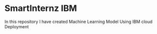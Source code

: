 # SmartInternz IBM
 In this repository I have created Machine Learning Model Using IBM cloud Deployment
